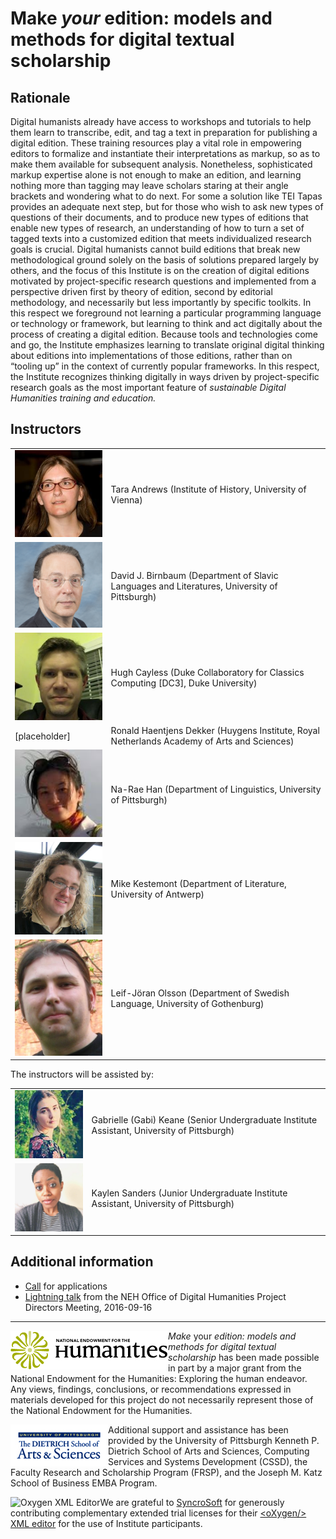 # Make _your_ edition: models and methods for digital textual scholarship

## Rationale

Digital humanists already have access to workshops and tutorials to help them learn to transcribe, edit, and tag a text in preparation for publishing a digital edition. These training resources play a vital role in empowering editors to formalize and instantiate their interpretations as markup, so as to make them available for subsequent analysis. Nonetheless, sophisticated markup expertise alone is not enough to make an edition, and learning nothing more than tagging may leave scholars staring at their angle brackets and wondering what to do next. For some a solution like TEI Tapas provides an adequate next step, but for those who wish to ask new types of questions of their documents, and to produce new types of editions that enable new types of research, an understanding of how to turn a set of tagged texts into a customized edition that meets individualized research goals is crucial. Digital humanists cannot build editions that break new methodological ground solely on the basis of solutions prepared largely by others, and the focus of this Institute is on the creation of digital editions motivated by project-specific research questions and implemented from a perspective driven first by theory of edition, second by editorial methodology, and necessarily but less importantly by specific toolkits. In this respect we foreground not learning a particular programming language or technology or framework, but learning to think and act digitally about the process of creating a digital edition. Because tools and technologies come and go, the Institute emphasizes learning to translate original digital thinking about editions into implementations of those editions, rather than on “tooling up” in the context of currently popular frameworks. In this respect, the Institute recognizes thinking digitally in ways driven by project-specific research goals as the most important feature of _sustainable Digital Humanities training and education._

## Instructors

<table>
<tr><td><img src="images/tla.jpg" width="200px" alt="[Andrews picture]"/></td><td>Tara Andrews (Institute of History, University of Vienna)</td></tr>
<tr><td><img src="images/djb.jpg" width="200px" alt="[Birnbaum picture]"/></td><td>David J. Birnbaum (Department of Slavic Languages and Literatures, University of Pittsburgh)
</td></tr>
<tr><td><img src="images/hc.png" width="200px" alt="[Cayless picture]"/></td><td>Hugh Cayless (Duke Collaboratory for Classics Computing [DC3], Duke University)</td></tr>
<tr><td>[placeholder]</td><td>Ronald Haentjens Dekker (Huygens Institute, Royal Netherlands Academy of Arts and Sciences)</td></tr>
<tr><td><img src="images/nrh.jpeg" alt="[Han picture]" width="200px"/></td><td>Na-Rae Han (Department of Linguistics, University of Pittsburgh)</td></tr>
<tr><td><img src="images/mk.jpg" width="200px" alt="[Kestemont picture]"></td><td>Mike Kestemont (Department of Literature, University of Antwerp)</td></tr>
<tr><td><img src="images/ljo.jpg" width="200px" alt="[Olsson picture]"/></td><td>Leif-Jöran Olsson (Department of Swedish Language, University of Gothenburg)</td></tr>
</table>

The instructors will be assisted by:

<table>
<tr><td><img src="images/gak.jpg" width="200px" alt="[Keane picture]"/></td><td>Gabrielle (Gabi) Keane (Senior Undergraduate Institute Assistant, University of Pittsburgh)</td></tr>
<tr><td><img src="images/ks.jpg" width="200px" alt="[Sanders image]"/></td><td>Kaylen Sanders (Junior Undergraduate Institute Assistant, University of Pittsburgh)</td></tr>
</table>
 
## Additional information

* [Call](admin/call.md) for applications
* [Lightning talk](admin/lightning.md) from the NEH Office of Digital Humanities Project Directors Meeting, 2016-09-16

____
<a href="https://www.neh.gov/" title="National Endowment for the Humanities" class="rpad"><img align="left" src="images/neh_logo_horizontal_rgb.jpg" alt="NEH"></a>_Make_ your _edition: models and methods for digital textual scholarship_ has been made possible in part by a major grant from the National Endowment for the Humanities: Exploring the human endeavor. Any views, findings, conclusions, or recommendations expressed in materials developed for this project do not necessarily represent those of the National Endowment for the Humanities.

<a href="http://www.as.pitt.edu" title="Dietrich School of Arts and Sciences" class="rpad"><img align="left" src="images/aslogobsm.jpg"  alt="Dietrich School of Arts and Sciences"></a>Additional support and assistance has been provided by the University of Pittsburgh Kenneth P. Dietrich School of Arts and Sciences, Computing Services and Systems Development (CSSD), the Faculty Research and Scholarship Program (FRSP), and the Joseph M. Katz School of Business EMBA Program. 

<a href="http://www.oxygenxml.com" title="Oxygen XML Editor" class="rpad"><img align="left" src="http://www.oxygenxml.com/img/resources/oxygen190x62.png" alt="Oxygen XML Editor"/></a>We are grateful to [SyncroSoft](http://www.sync.ro/) for generously contributing complementary extended trial licenses for their [\<oXygen/\> XML editor](https://www.oxygenxml.com/) for the use of Institute participants.